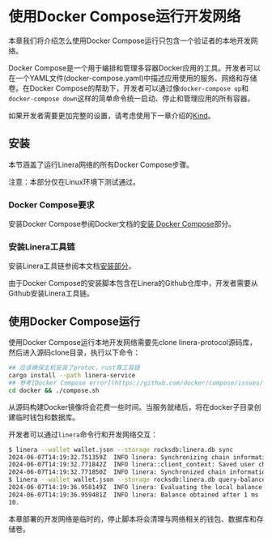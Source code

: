 # 使用Docker Compose运行开发网络

本章我们将介绍怎么使用Docker Compose运行只包含一个验证者的本地开发网络。

Docker Compose是一个用于编排和管理多容器Docker应用的工具。开发者可以在一个YAML文件(docker-compose.yaml)中描述应用使用的服务、网络和存储卷。在Docker Compose的帮助下，开发者可以通过像`docker-compose up`和`docker-compose down`这样的简单命令统一启动、停止和管理应用的所有容器。

如果开发者需要更加完整的设置，请考虑使用下一章介绍的[Kind](zh_CN/operators/devnets/kind.md)。

## 安装

本节涵盖了运行Linera网络的所有Docker Compose步骤。

注意：本部分仅在Linux环境下测试通过。

### Docker Compose要求

安装Docker Compose参阅Docker文档的[安装 Docker Compose](https://docs.docker.com/compose/install/)部分。

### 安装Linera工具链

安装Linera工具链参阅本文档[安装部分](zh_CN/developers/getting_started/installation.md#从GitHub安装)。

由于Docker Compose的安装脚本包含在Linera的Github仓库中，开发者需要从Github安装Linera工具链。

## 使用Docker Compose运行

使用Docker Compose运行本地开发网络需要先clone linera-protocol源码库，然后进入源码clone目录，执行以下命令：

```bash
## 应该确保主机安装了protoc，rust等工具链
cargo install --path linera-service
## 参考[Docker Compose error](https://github.com/docker/compose/issues/8630#issuecomment-1073166114)解决docker compose报错
cd docker && ./compose.sh
```

从源码构建Docker镜像将会花费一些时间。当服务就绪后，将在docker子目录创建临时钱包和数据库。

开发者可以通过`linera`命令行和开发网络交互：

```bash
$ linera --wallet wallet.json --storage rocksdb:linera.db sync
2024-06-07T14:19:32.751359Z  INFO linera: Synchronizing chain information
2024-06-07T14:19:32.771842Z  INFO linera::client_context: Saved user chain states
2024-06-07T14:19:32.771850Z  INFO linera: Synchronized chain information in 20 ms
$ linera --wallet wallet.json --storage rocksdb:linera.db query-balance
2024-06-07T14:19:36.958149Z  INFO linera: Evaluating the local balance of e476187f6ddfeb9d588c7b45d3df334d5501d6499b3f9ad5595cae86cce16a65 by staging execution of known incoming messages
2024-06-07T14:19:36.959481Z  INFO linera: Balance obtained after 1 ms
10.
```

本章部署的开发网络是临时的，停止脚本将会清理与网络相关的钱包、数据库和存储卷。

